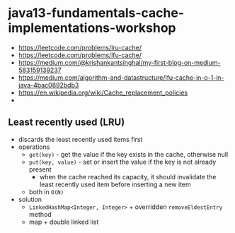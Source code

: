# java13-fundamentals-cache-implementations-workshop
* https://leetcode.com/problems/lru-cache/
* https://leetcode.com/problems/lfu-cache/
* https://medium.com/@krishankantsinghal/my-first-blog-on-medium-583159139237
* https://medium.com/algorithm-and-datastructure/lfu-cache-in-o-1-in-java-4bac0892bdb3
* https://en.wikipedia.org/wiki/Cache_replacement_policies
* 

## Least recently used (LRU)
* discards the least recently used items first
* operations
    * `get(key)` - get the value if the key exists in the cache, otherwise null
    * `put(key, value)` - set or insert the value if the key is not already present
        * when the cache reached its capacity, it should invalidate the least recently used item before inserting a 
        new item
    * both in `O(N)`
* solution
    * `LinkedHashMap<Integer, Integer>` + overridden `removeEldestEntry` method
    * map + double linked list